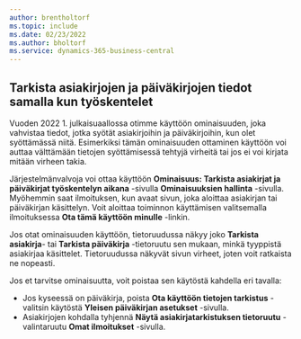 ```yaml
---
author: brentholtorf
ms.topic: include
ms.date: 02/23/2022
ms.author: bholtorf
ms.service: dynamics-365-business-central
---
```

## Tarkista asiakirjojen ja päiväkirjojen tiedot samalla kun työskentelet

Vuoden 2022 1. julkaisuaallossa otimme käyttöön ominaisuuden, joka vahvistaa tiedot, jotka syötät asiakirjoihin ja päiväkirjoihin, kun olet syöttämässä niitä. Esimerkiksi tämän ominaisuuden ottaminen käyttöön voi auttaa välttämään tietojen syöttämisessä tehtyjä virheitä tai jos ei voi kirjata mitään virheen takia. 

Järjestelmänvalvoja voi ottaa käyttöön **Ominaisuus: Tarkista asiakirjat ja päiväkirjat työskentelyn aikana** -sivulla **Ominaisuuksien hallinta** -sivulla. Myöhemmin saat ilmoituksen, kun avaat sivun, joka aloittaa asiakirjan tai päiväkirjan käsittelyn. Voit aloittaa toiminnon käyttämisen valitsemalla ilmoituksessa **Ota tämä käyttöön minulle** -linkin. 

Jos otat ominaisuuden käyttöön, tietoruudussa näkyy joko **Tarkista asiakirja**- tai **Tarkista päiväkirja** -tietoruutu sen mukaan, minkä tyyppistä asiakirjaa käsittelet. Tietoruudussa näkyvät sivun virheet, joten voit ratkaista ne nopeasti.

Jos et tarvitse ominaisuutta, voit poistaa sen käytöstä kahdella eri tavalla:

* Jos kyseessä on päiväkirja, poista **Ota käyttöön tietojen tarkistus** -valitsin käytöstä **Yleisen päiväkirjan asetukset** -sivulla.
* Asiakirjojen kohdalla tyhjennä **Näytä asiakirjatarkistuksen tietoruutu** -valintaruutu **Omat ilmoitukset** -sivulla.